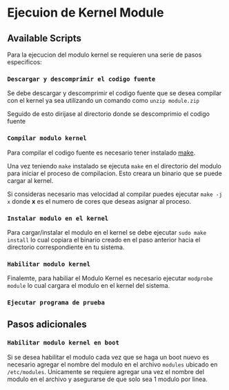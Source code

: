 # Ejecuion de Kernel Module

## Available Scripts

Para la ejecucion del modulo kernel se requieren una serie de pasos especificos:

### `Descargar y descomprimir el codigo fuente`

Se debe descargar y descomprimir el codigo fuente que se desea compilar con el kernel ya sea utilizando un comando como `unzip module.zip`

Seguido de esto dirijase al directorio donde se descomprimio el codigo fuente

### `Compilar modulo kernel`

Para compilar el codigo fuente es necesario tener instalado [make](https://linuxhint.com/install-make-ubuntu/).

Una vez teniendo `make` instalado se ejecuta `make` en el directorio del modulo para iniciar el proceso de compilacion. Esto creara un binario que se puede cargar al kernel.

Si consideras necesario mas velocidad al compilar puedes ejecutar `make -j x` donde **x** es el numero de cores que deseas asignar al proceso.

### `Instalar modulo en el kernel`

Para cargar/instalar el modulo en el kernel se debe ejecutar `sudo make install` lo cual copiara el binario creado en el paso anterior hacia el directorio correspondiente en tu sistema.

### `Habilitar modulo kernel`

Finalemte, para habiliar el Modulo Kernel es necesario ejecutar `modprobe module` lo cual cargara el modulo en el kernel del sistema.

### `Ejecutar programa de prueba`



## Pasos adicionales

### `Habilitar modulo kernel en boot`

Si se desea habilitar el modulo cada vez que se haga un boot nuevo es necesario agregar el nombre del modulo en el archivo `modules` ubicado en `/etc/modules`. Unicamente se requiere agregar una vez el nombre del modulo en el archivo y asegurarse de que solo sea 1 modulo por linea.